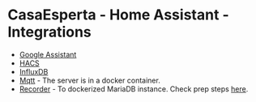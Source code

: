 # CasaEsperta - Home Assistant - Integrations

* [Google Assistant](google_assistant.md)
* [HACS](https://hacs.xyz/)
* [InfluxDB](influxdb.md)
* [Mqtt](https://www.home-assistant.io/integrations/mqtt/) - The server is in a docker container.
* [Recorder](https://www.home-assistant.io/integrations/recorder/) - To dockerized MariaDB instance. Check prep steps [here](helpers.md#mariadb-recorder).